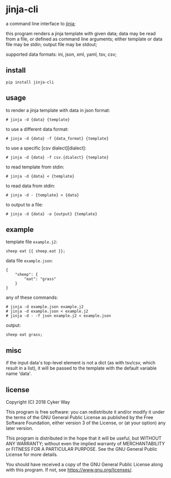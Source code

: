 # jinja-cli

a command line interface to [jinja][jinja];

this program renders a jinja template with given data; data may be read from a
file, or defined as command line arguments; either template or data file may be
stdin; output file may be stdout;

supported data formats: ini, json, xml, yaml, tsv, csv;

## install

    pip install jinja-cli

## usage

to render a jinja template with data in json format:

    # jinja -d {data} {template}

to use a different data format:

    # jinja -d {data} -f {data_format} {template}

to use a specific [csv dialect][dialect]:

    # jinja -d {data} -f csv.{dialect} {template}

to read template from stdin:

    # jinja -d {data} < {template}

to read data from stdin:

    # jinja -d - {template} < {data}

to output to a file:

    # jinja -d {data} -o {output} {template}

## example

template file `example.j2`:

    sheep eat {{ sheep.eat }};

data file `example.json`:

    {
        "sheep": {
            "eat": "grass"
        }
    }

any of these commands:

    # jinja -d example.json example.j2
    # jinja -d example.json < example.j2
    # jinja -d - -f json example.j2 < example.json

output:

    sheep eat grass;

## misc

if the input data's top-level element is not a dict (as with tsv/csv,
which result in a list), it will be passed to the template with the
default variable name 'data'.

## license

Copyright (C) 2018 Cyker Way

This program is free software: you can redistribute it and/or modify
it under the terms of the GNU General Public License as published by
the Free Software Foundation, either version 3 of the License, or
(at your option) any later version.

This program is distributed in the hope that it will be useful,
but WITHOUT ANY WARRANTY; without even the implied warranty of
MERCHANTABILITY or FITNESS FOR A PARTICULAR PURPOSE.  See the
GNU General Public License for more details.

You should have received a copy of the GNU General Public License
along with this program.  If not, see <https://www.gnu.org/licenses/>.

[jinja]: http://jinja.pocoo.org/
[dialects]: https://docs.python.org/3/library/csv.html#csv.Dialect
